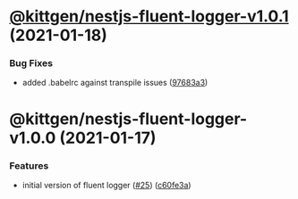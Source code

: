 # [@kittgen/nestjs-fluent-logger-v1.0.1](https://github.com/kittgen/kittgen-nestjs/compare/nestjs-fluent-logger-v1.0.0...nestjs-fluent-logger-v1.0.1) (2021-01-18)


### Bug Fixes

* added .babelrc against transpile issues ([97683a3](https://github.com/kittgen/kittgen-nestjs/commit/97683a30f64b2314a5a629c58dc118ec2c648aa5))

# @kittgen/nestjs-fluent-logger-v1.0.0 (2021-01-17)


### Features

* initial version of fluent logger ([#25](https://github.com/kittgen/kittgen-nestjs/issues/25)) ([c60fe3a](https://github.com/kittgen/kittgen-nestjs/commit/c60fe3adc2250c6136039e8ed4b7f00f2f785dc2))
